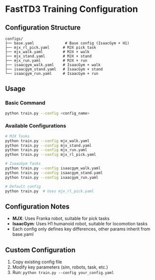 # FastTD3 Training Configuration

## Configuration Structure

```
configs/
├── base.yaml              # Base config (IsaacGym + H1)
├── mjx_rl_pick.yaml      # MJX pick task
├── mjx_walk.yaml         # MJX + walk
├── mjx_stand.yaml        # MJX + stand  
├── mjx_run.yaml          # MJX + run
├── isaacgym_walk.yaml    # IsaacGym + walk
├── isaacgym_stand.yaml   # IsaacGym + stand
└── isaacgym_run.yaml     # IsaacGym + run
```

## Usage

### Basic Command
```bash
python train.py --config <config_name>
```

### Available Configurations
```bash
# MJX Tasks
python train.py --config mjx_walk.yaml
python train.py --config mjx_stand.yaml
python train.py --config mjx_run.yaml
python train.py --config mjx_rl_pick.yaml

# IsaacGym Tasks  
python train.py --config isaacgym_walk.yaml
python train.py --config isaacgym_stand.yaml
python train.py --config isaacgym_run.yaml

# Default config
python train.py  # Uses mjx_rl_pick.yaml
```

## Configuration Notes

- **MJX**: Uses Franka robot, suitable for pick tasks
- **IsaacGym**: Uses H1 humanoid robot, suitable for locomotion tasks
- Each config only defines key differences, other params inherit from base.yaml

## Custom Configuration

1. Copy existing config file
2. Modify key parameters (sim, robots, task, etc.)
3. Run: `python train.py --config your_config.yaml`
